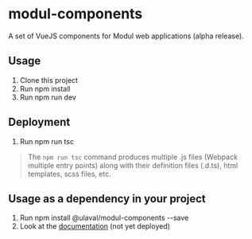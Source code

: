 # modul-components
A set of VueJS components for Modul web applications (alpha release).

## Usage
1. Clone this project
1. Run npm install
1. Run npm run dev

## Deployment
1. Run npm run tsc

> The `npm run tsc` command produces multiple .js files (Webpack multiple entry points) along with their definition files (.d.ts), html templates, scss files, etc.

## Usage as a dependency in your project
1. Run npm install @ulaval/modul-components --save
1. Look at the [documentation][1] (not yet deployed)

[1]: https://ulaval.github.io
